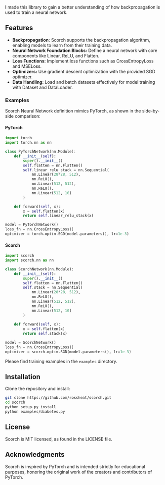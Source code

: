 I made this library to gain a better understanding of how backpropagation is used to train a neural network.

## Features
- **Backpropagation:** Scorch supports the backpropagation algorithm, enabling models to learn from their training data.
- **Neural Network Foundation Blocks:** Define a neural network with core components like Linear, ReLU, and Flatten.
- **Loss Functions:** Implement loss functions such as CrossEntropyLoss and MSELoss.
- **Optimizers:** Use gradient descent optimization with the provided SGD optimizer.
- **Data Handling:** Load and batch datasets effectively for model training with Dataset and DataLoader.
  
### Examples

Scorch Neural Network definition mimics PyTorch, as shown in the side-by-side comparison:

#### PyTorch
```python
import torch
import torch.nn as nn

class PyTorchNetwork(nn.Module): 
    def __init__(self):
        super().__init__()
        self.flatten = nn.Flatten()
        self.linear_relu_stack = nn.Sequential(
            nn.Linear(28*28, 512),
            nn.ReLU(),
            nn.Linear(512, 512),
            nn.ReLU(),
            nn.Linear(512, 10)
        )

    def forward(self, x):
        x = self.flatten(x)
        return self.linear_relu_stack(x)

model = PyTorchNetwork()
loss_fn = nn.CrossEntropyLoss()
optimizer = torch.optim.SGD(model.parameters(), lr=1e-3)
```

#### Scorch
```python
import scorch
import scorch.nn as nn

class ScorchNetwork(nn.Module): 
    def __init__(self):
        super().__init__()
        self.flatten = nn.Flatten()
        self.stack = nn.Sequential(
            nn.Linear(28*28, 512),
            nn.ReLU(),
            nn.Linear(512, 512),
            nn.ReLU(),
            nn.Linear(512, 10)
        )
    
    def forward(self, x):
        x = self.flatten(x)
        return self.stack(x)

model = ScorchNetwork()
loss_fn = nn.CrossEntropyLoss()
optimizer = scorch.optim.SGD(model.parameters(), lr=1e-3)
```

Please find training examples in the `examples` directory.

## Installation

Clone the repository and install:

```bash
git clone https://github.com/rossheat/scorch.git
cd scorch
python setup.py install
python examples/diabetes.py
```

## License

Scorch is MIT licensed, as found in the LICENSE file.

## Acknowledgments

Scorch is inspired by PyTorch and is intended strictly for educational purposes, honoring the original work of the creators and contributors of PyTorch.
